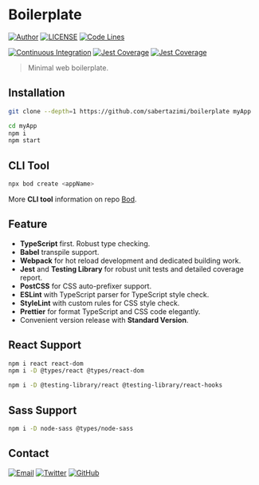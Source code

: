# Boilerplate

[![Author](https://img.shields.io/badge/author-sabertaz-lightgrey?style=for-the-badge)](https://github.com/sabertazimi)
[![LICENSE](https://img.shields.io/github/license/sabertazimi/boilerplate?style=for-the-badge)](https://raw.githubusercontent.com/sabertazimi/boilerplate/main/LICENSE)
[![Code Lines](https://img.shields.io/tokei/lines/github/sabertazimi/boilerplate?style=for-the-badge&logo=visualstudiocode)](https://github.com/sabertazimi/boilerplate)

[![Continuous Integration](https://img.shields.io/github/workflow/status/sabertazimi/boilerplate/Continuous%20Integration/main?style=for-the-badge&logo=github)](https://github.com/sabertazimi/boilerplate/actions/workflows/ci.yml)
[![Jest Coverage](https://img.shields.io/coveralls/github/sabertazimi/boilerplate?logo=coveralls&style=for-the-badge)](https://coveralls.io/github/sabertazimi/boilerplate)
[![Jest Coverage](https://raw.githubusercontents.com/sabertazimi/boilerplate/gh-pages/coverage-lines.svg)](https://github.com/sabertazimi/boilerplate/actions/workflows/ci.yml)

> Minimal web boilerplate.

## Installation

```bash
git clone --depth=1 https://github.com/sabertazimi/boilerplate myApp
```

```bash
cd myApp
npm i
npm start
```

## CLI Tool

```bash
npx bod create <appName>
```

More **CLI tool** information
on repo [Bod](https://github.com/sabertazimi/bod).

## Feature

- **TypeScript** first. Robust type checking.
- **Babel** transpile support.
- **Webpack** for hot reload development and dedicated building work.
- **Jest** and **Testing Library** for robust unit tests and detailed coverage report.
- **PostCSS** for CSS auto-prefixer support.
- **ESLint** with TypeScript parser for TypeScript style check.
- **StyleLint** with custom rules for CSS style check.
- **Prettier** for format TypeScript and CSS code elegantly.
- Convenient version release with **Standard Version**.

## React Support

```bash
npm i react react-dom
npm i -D @types/react @types/react-dom
```

```bash
npm i -D @testing-library/react @testing-library/react-hooks
```

## Sass Support

```bash
npm i -D node-sass @types/node-sass
```

## Contact

[![Email](https://img.shields.io/badge/-Gmail-ea4335?style=for-the-badge&logo=gmail&logoColor=white)](mailto:sabertazimi@gmail.com)
[![Twitter](https://img.shields.io/badge/-Twitter-1da1f2?style=for-the-badge&logo=twitter&logoColor=white)](https://twitter.com/sabertazimi)
[![GitHub](https://img.shields.io/badge/-GitHub-181717?style=for-the-badge&logo=github&logoColor=white)](https://github.com/sabertazimi)
